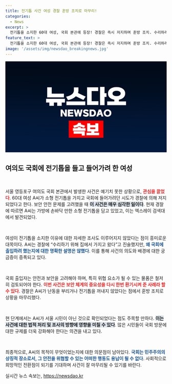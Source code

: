 ```yaml
---
title: 전기톱 사건 여성 경찰 훈방 조치로 마무리!
categories:
  - News
excerpt: >
  전기톱을 소지한 60대 여성, 국회 본관에 등장! 경찰은 즉시 저지하며 훈방 조치. 수리하러 갔다는 그녀, 진짜 목적은 무엇일까? 클릭으로 사건의 전말을 확인하세요!
feature_text: >
  전기톱을 소지한 60대 여성, 국회 본관에 등장! 경찰은 즉시 저지하며 훈방 조치. 수리하러 갔다는 그녀, 진짜 목적은 무엇일까? 클릭으로 사건의 전말을 확인하세요!
image: '/assets/img/newsdao_breakingnews.jpg'
---
```


<p><img src="/assets/img/newsdao_breakingnews.jpg" alt="ontimetimes 속보" /></p>

<h2 data-ke-size="size26">여의도 국회에 전기톱을 들고 들어가려 한 여성</h2>

<p data-ke-size="size16">&nbsp;</p>

<p>서울 영등포구 여의도 국회 본관에서 발생한 사건은 예기치 못한 상황으로, <b><span style="color: #ee2323;">관심을 끌었다</span></b>. 60대 여성 A씨가 소형 전기톱을 가지고 국회에 들어가려던 시도가 경찰에 의해 저지되었다고 한다. 보안 안전 문제를 고려했을 때 <b><span style="background-color: #21538527;">이 사건은 매우 심각한 일이다</span></b>. 현재 경찰에 따르면 A씨는 가방에 손바닥 만한 소형 전기톱을 담고 있었고, 이는 엑스레이 검색대에서 발견되었다.</p>

<p data-ke-size="size16">&nbsp;</p>

<p>여성이 전기톱을 소지한 이유에 대한 자세한 조사도 이루어지지 않았다는 점이 흥미로운 대목이다. A씨는 경찰에 “수리하기 위해 집에서 가지고 왔다”고 진술했지만, <b><span style="color: #1a5490;">왜 국회에 출입하려 했는지에 대한 명확한 설명은 않했다</span></b>. 이를 통해 사건의 의도와 배경에 대한 궁금증이 증폭되고 있다.</p>

<p data-ke-size="size16">&nbsp;</p>

<p>국회 출입자는 안전과 보안을 고려해야 하며, 특히 위협 요소가 될 수 있는 물품은 철저히 검토되어야 한다. <b><span style="color: #ee2323;">이번 사건은 보안 체계의 중요성을 다시 한번 환기시켜 준 사례라 할 수 있다</span></b>. 경찰은 A씨가 난동을 부리거나 전기톱을 꺼내지 않았다는 점에서 훈방 조치로 상황을 마무리했다. </p>

<p data-ke-size="size16">&nbsp;</p>

<p>현 단계에서는 A씨가 서울 시민이 아닌 것으로 확인되었다는 점도 주목할 만하다. <b><span style="background-color: #21538527;">이는 사건에 대한 법적 처리 및 조사의 방향에 영향을 미칠 수 있다</span></b>. 많은 시민들이 국회 방문에 대한 규제를 더욱 강화해야 한다는 의견을 내고 있다.</p>

<p data-ke-size="size16">&nbsp;</p>

<p>최종적으로, A씨의 목적이 무엇이었는지에 대한 의문점이 남아있다. <b><span style="color: #1a5490;">국회는 민주주의의 상징적 장소로서, 그 안전을 위협할 수 있는 어떠한 행동도 용납이 될 수 없다</span></b>. 사회적으로 희망적인 전환점이 되기를 기대하며 사건이 잘 마무리될 수 있기를 바란다.</p>
실시간 뉴스 속보는, <a href="https://newsdao.kr" rel="dofollow">https://newsdao.kr</a>


